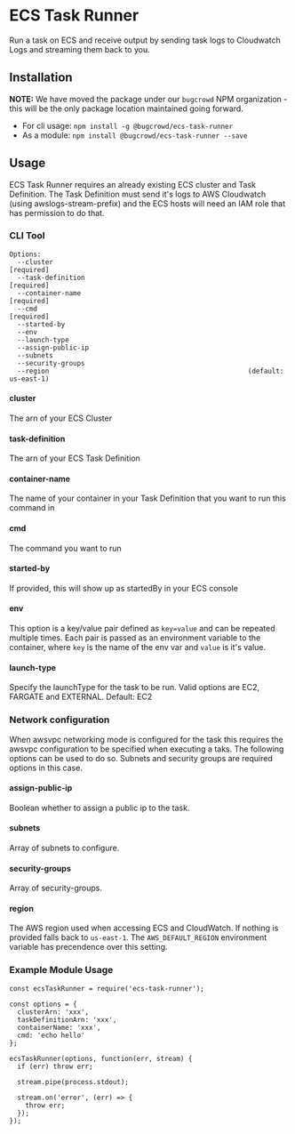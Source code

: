 ECS Task Runner
===============

Run a task on ECS and receive output by sending task logs to Cloudwatch Logs and streaming them back to you.

Installation
------------

**NOTE:** We have moved the package under our `bugcrowd` NPM organization - this will be the only package location maintained going forward.

- For cli usage: `npm install -g @bugcrowd/ecs-task-runner`
- As a module: `npm install @bugcrowd/ecs-task-runner --save`

Usage
-----

ECS Task Runner requires an already existing ECS cluster and Task Definition. The Task Definition must send it's logs to AWS Cloudwatch (using awslogs-stream-prefix) and the ECS hosts will need an IAM role that has permission to do that.

### CLI Tool

```
Options:
  --cluster                                                           [required]
  --task-definition                                                   [required]
  --container-name                                                    [required]
  --cmd                                                               [required]
  --started-by
  --env
  --launch-type
  --assign-public-ip
  --subnets
  --security-groups
  --region                                                  (default: us-east-1)
```

#### cluster
The arn of your ECS Cluster

#### task-definition
The arn of your ECS Task Definition

#### container-name
The name of your container in your Task Definition that you want to run this command in

#### cmd
The command you want to run

#### started-by
If provided, this will show up as startedBy in your ECS console

#### env
This option is a key/value pair defined as `key=value` and can be repeated multiple times. Each
pair is passed as an environment variable to the container, where `key` is the name of the env var
and `value` is it's value.

#### launch-type
Specify the launchType for the task to be run. Valid options are EC2, FARGATE and EXTERNAL.
Default: EC2

### Network configuration
When awsvpc networking mode is configured for the task this requires the awsvpc configuration to
be specified when executing a taks. The following options can be used to do so. Subnets and security groups
are required options in this case.

#### assign-public-ip
Boolean whether to assign a public ip to the task.

#### subnets
Array of subnets to configure.

#### security-groups
Array of security-groups.

#### region
The AWS region used when accessing ECS and CloudWatch. If nothing is provided falls back to `us-east-1`.
The `AWS_DEFAULT_REGION` environment variable has precendence over this setting.

### Example Module Usage

```
const ecsTaskRunner = require('ecs-task-runner');

const options = {
  clusterArn: 'xxx',
  taskDefinitionArn: 'xxx',
  containerName: 'xxx',
  cmd: 'echo hello'
};

ecsTaskRunner(options, function(err, stream) {
  if (err) throw err;

  stream.pipe(process.stdout);

  stream.on('error', (err) => {
    throw err;
  });
});
```
